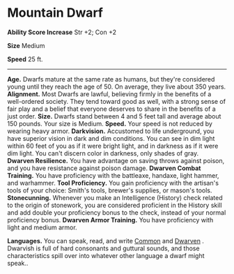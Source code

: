 Mountain Dwarf
==============

**Ability Score Increase** Str +2; Con +2

**Size** Medium

**Speed** 25 ft.

* * *

**Age.** Dwarfs mature at the same rate as humans, but they're considered young until they reach the age of 50. On average, they live about 350 years.  **Alignment.** Most Dwarfs are lawful, believing firmly in the benefits of a well-ordered society. They tend toward good as well, with a strong sense of fair play and a belief that everyone deserves to share in the benefits of a just order.  **Size.** Dwarfs stand between 4 and 5 feet tall and average about 150 pounds. Your size is Medium.  **Speed.** Your speed is not reduced by wearing heavy armor.  **Darkvision.** Accustomed to life underground, you have superior vision in dark and dim conditions. You can see in dim light within 60 feet of you as if it were bright light, and in darkness as if it were dim light. You can't discern color in darkness, only shades of gray.  **Dwarven Resilience.** You have advantage on saving throws against poison, and you have resistance against poison damage.  **Dwarven Combat Training.** You have proficiency with the battleaxe, handaxe, light hammer, and warhammer.  **Tool Proficiency.** You gain proficiency with the artisan's tools of your choice: Smith's tools, brewer's supplies, or mason's tools.  **Stonecunning.** Whenever you make an Intelligence (History) check related to the origin of stonework, you are considered proficient in the History skill and add double your proficiency bonus to the check, instead of your normal proficiency bonus.  **Dwarven Armor Training.** You have proficiency with light and medium armor.  

**Languages.** You can speak, read, and write [Common](/w/Ecaros-xohoo/a/common-article) and [Dwarven](/w/Ecaros-xohoo/a/dwarven-article) . Dwarvish is full of hard consonants and guttural sounds, and those characteristics spill over into whatever other language a dwarf might speak..
